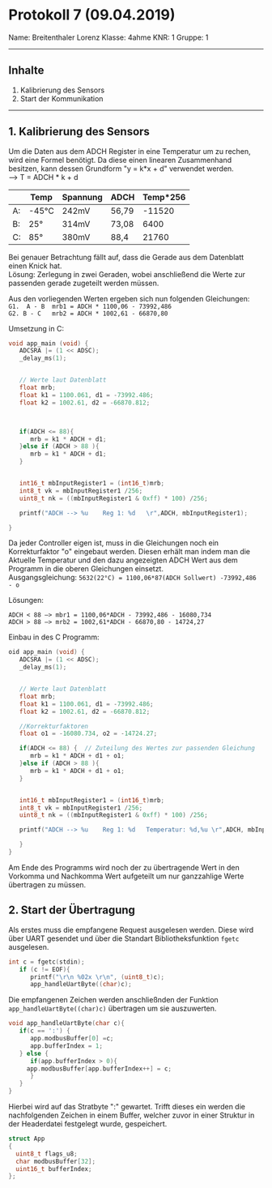 # Protokoll 7 (09.04.2019)

Name: Breitenthaler Lorenz
Klasse: 4ahme
KNR: 1
Gruppe: 1

---
## Inhalte
1. Kalibrierung des Sensors  
2. Start der Kommunikation  
---

## 1. Kalibrierung des Sensors  

Um die Daten aus dem ADCH Register in eine Temperatur um zu rechen, wird eine Formel benötigt.
Da diese einen linearen Zusammenhand besitzen, kann dessen Grundform "y = k*x + d" verwendet werden.  
--> T = ADCH * k + d

|   | Temp | Spannung | ADCH | Temp*256 |  
|---|------|----------|------|----------|
|A: | -45°C|  242mV   | 56,79| -11520   |  
|B: |  25° |  314mV   | 73,08|   6400   |  
|C: |  85° |  380mV   | 88,4 |  21760   |  

Bei genauer Betrachtung fällt auf, dass die Gerade aus dem Datenblatt einen Knick hat.  
Lösung: Zerlegung in zwei Geraden, wobei anschließend die Werte zur passenden gerade zugeteilt werden müssen.  

Aus den vorliegenden Werten ergeben sich nun folgenden Gleichungen:  
`G1.  A - B  mrb1 = ADCH * 1100,06 - 73992,486`  
`G2. B - C   mrb2 = ADCH * 1002,61 - 66870,80`

Umsetzung in C:  
```C
void app_main (void) {
   ADCSRA |= (1 << ADSC);
   _delay_ms(1);


   // Werte laut Datenblatt
   float mrb;
   float k1 = 1100.061, d1 = -73992.486;
   float k2 = 1002.61, d2 = -66870.812;



   if(ADCH <= 88){
      mrb = k1 * ADCH + d1;
   }else if (ADCH > 88 ){
      mrb = k1 * ADCH + d1;
   }


   int16_t mbInputRegister1 = (int16_t)mrb;
   int8_t vk = mbInputRegister1 /256;
   uint8_t nk = ((mbInputRegister1 & 0xff) * 100) /256;

   printf("ADCH --> %u    Reg 1: %d   \r",ADCH, mbInputRegister1);

}
```

Da jeder Controller eigen ist, muss in die Gleichungen noch ein Korrekturfaktor "o" eingebaut werden.
Diesen erhält man indem man die Aktuelle Temperatur und den dazu angezeigten ADCH Wert aus dem Programm in die oberen Gleichungen einsetzt.  
Ausgangsgleichung: `5632(22°C) = 1100,06*87(ADCH Sollwert) -73992,486 - o`  

Lösungen:

`ADCH < 88 —> mbr1 = 1100,06*ADCH - 73992,486 - 16080,734`  
`ADCH > 88 —> mrb2 = 1002,61*ADCH - 66870,80 - 14724,27`

Einbau in des C Programm:  
```C
oid app_main (void) {
   ADCSRA |= (1 << ADSC);
   _delay_ms(1);


   // Werte laut Datenblatt
   float mrb;
   float k1 = 1100.061, d1 = -73992.486;
   float k2 = 1002.61, d2 = -66870.812;

   //Korrekturfaktoren
   float o1 = -16080.734, o2 = -14724.27;

   if(ADCH <= 88) {  // Zuteilung des Wertes zur passenden Gleichung
      mrb = k1 * ADCH + d1 + o1;
   }else if (ADCH > 88 ){
      mrb = k1 * ADCH + d1 + o1;
   }


   int16_t mbInputRegister1 = (int16_t)mrb;
   int8_t vk = mbInputRegister1 /256;
   uint8_t nk = ((mbInputRegister1 & 0xff) * 100) /256;

   printf("ADCH --> %u    Reg 1: %d   Temperatur: %d,%u \r",ADCH, mbInputRegister1, vk, nk);

   }
}
```

Am Ende des Programms wird noch der zu übertragende Wert in den Vorkomma und Nachkomma Wert aufgeteilt um nur ganzzahlige Werte  übertragen zu müssen.   


## 2. Start der Übertragung  

Als erstes muss die empfangene Request ausgelesen werden. Diese wird über UART gesendet und über die Standart Bibliotheksfunktion `fgetc` ausgelesen.  

```C
int c = fgetc(stdin);
   if (c != EOF){
      printf("\r\n %02x \r\n", (uint8_t)c);
      app_handleUartByte((char)c);
```
Die empfangenen Zeichen werden anschließnden der Funktion `app_handleUartByte((char)c)` übertragen um sie auszuwerten.

```C
void app_handleUartByte(char c){
   if(c == ':') {
      app.modbusBuffer[0] =c;
      app.bufferIndex = 1;
   } else {
      if(app.bufferIndex > 0){
	 app.modbusBuffer[app.bufferIndex++] = c;
      }
   }
}
```

Hierbei wird auf das Stratbyte ":" gewartet. Trifft dieses ein werden die nachfolgenden Zeichen in einem Buffer, welcher zuvor in einer Struktur in der Headerdatei festgelegt wurde, gespeichert.


```C
struct App
{
  uint8_t flags_u8;
  char modbusBuffer[32];
  uint16_t bufferIndex;
};
```
